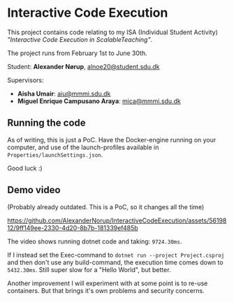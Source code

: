 # Interactive Code Execution

This project contains code relating to my ISA (Individual Student Activity) *"Interactive Code Execution in ScalableTeaching"*. 

The project runs from February 1st to June 30th.

Student: **Alexander Nørup**, alnoe20@student.sdu.dk

Supervisors:
- **Aisha Umair**: aiu@mmmi.sdu.dk
- **Miguel Enrique Campusano Araya**: mica@mmmi.sdu.dk

## Running the code

As of writing, this is just a PoC. Have the Docker-engine running on your computer, and use of the launch-profiles available in `Properties/launchSettings.json`.

Good luck :)

## Demo video

(Probably already outdated. This is a PoC, so it changes all the time)

https://github.com/AlexanderNorup/InteractiveCodeExecution/assets/5619812/9ff149ee-2330-4d20-8b7b-181339ef485b


The video shows running dotnet code and taking: `9724.30ms`. 

If I instead set the Exec-command to `dotnet run --project Project.csproj` and then don't use any build-command, the execution time comes down to `5432.30ms`. Still super slow for a "Hello World", but better.

Another improvement I will experiment with at some point is to re-use containers. But that brings it's own problems and security concerns.
